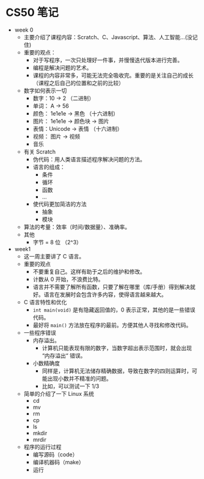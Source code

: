 # CS50 笔记

- week 0
	- 主要介绍了课程内容：Scratch、C、Javascript、算法、人工智能...(没记住)
	- 重要的观点：
		- 对于写程序，一次只处理好一件事，并慢慢迭代版本进行完善。
		- 编程是解决问题的艺术。
		- 课程的内容非常多，可能无法完全吸收完。重要的是关注自己的成长（课程之后自己的位置和之前的比较）
	- 数字如何表示一切
		- 数字：10 -> 2 （二进制）
		- 单词： A -> 56 
		- 颜色： 1e1e1e -> 黑色 （十六进制）
		- 图片： 1e1e1e -> 颜色块 -> 图片
		- 表情：Unicode -> 表情 （十六进制）
		- 视频： 图片 -> 视频
		- 音乐
	- 有关 Scratch 
		- 伪代码：用人类语言描述程序解决问题的方法。
		- 语言的组成：
			- 条件
			- 循环
			- 函数
			- ...
		- 使代码更加简洁的方法
			- 抽象
			- 模块
	- 算法的考量：效率（时间/数据量）、准确率。
	- 其他
		- 字节 = 8 位 （2^3）
- week1
	- 这一周主要讲了 C 语言。
	- 重要的观点
		- 不要重复自己。这样有助于之后的维护和修改。
		- 计数从 0 开始，不浪费比特。
		- 语言并不需要了解所有函数，只要了解在哪里（库/手册）得到解决就好。语言在发展时会包含许多内容，使得语言越来越大。
	- C 语言特性和优化
		- `int main(void)` 是有隐藏返回值的，0 表示正常，其他的是一些错误代码。
		- 最好将 `main()` 方法放在程序的最前。方便其他人寻找和修改代码。
	- 一些程序错误
		- 内存溢出。
			- 计算机只能表现有限的数字，当数字超出表示范围时，就会出现 “内存溢出“ 错误。
		- 小数精确度
			- 同样是，计算机无法储存精确数据，导致在数字的四则运算时，可能出现小数并不精准的问题。
			- 比如，可以测试一下 1/3
	- 简单的介绍了一下 Linux 系统
		- cd
		- mv
		- rm
		- cp
		- ls
		- mkdir
		- mrdir
	- 程序的运行过程
		- 编写源码（code）
		- 编译机器码（make）
		- 运行